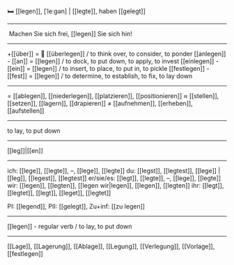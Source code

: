 🛏️ [[legen]], [ˈleːɡən] | [[legte]], haben [[gelegt]]

---
 Machen Sie sich frei, [[legen]] Sie sich hin!  

---
+[[über]] = 💭 [[überlegen]] /  to think over, to consider, to ponder
[[anlegen]] - [[an]] = [[legen]] / to dock, to put down, to apply, to invest
[[einlegen]] - [[ein]] = [[legen]] / to insert, to place, to put in, to pickle
[[festlegen]] - [[fest]] = [[legen]] / to determine, to establish, to fix, to lay down

---
= [[ablegen]], [[niederlegen]], [[platzieren]], [[positionieren]]
≈ [[stellen]], [[setzen]], [[lagern]], [[drapieren]]
≠ [[aufnehmen]], [[erheben]], [[aufstellen]]

---
to lay, to put down

---
[[leg]]|[[en]]

---
ich: [[lege]], [[legte]], –, [[lege]], [[legte]]
du: [[legst]], [[legtest]], [[lege]] | [[leg]], [[legest]], [[legtest]]
er/sie/es: [[legt]], [[legte]], –, [[lege]], [[legte]]
wir: [[legen]], [[legten]], [[legen wir|legen]], [[legen]], [[legten]]
ihr: [[legt]], [[legtet]], [[legt]], [[leget]], [[legtet]]

PI: [[legend]], PII: [[gelegt]], Zu+inf: [[zu legen]]

---
[[legen]] - regular verb / to lay, to put down

---
[[Lage]], [[Lagerung]], [[Ablage]], [[Legung]], [[Verlegung]], [[Vorlage]], [[festlegen]]